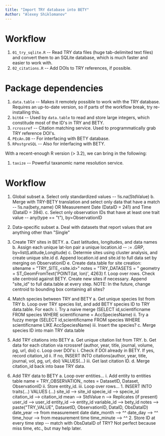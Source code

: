 ```yaml
---
title: "Import TRY database into BETY"
Author: "Alexey Shiklomanov"
---
```


# Workflow

1. `01_try_sqlite.R` -- Read TRY data files (huge tab-delimited text files) and convert them to an SQLite database, which is much faster and easier to work with.
2. `02_citations.R` -- Add DOIs to TRY references, if possible.

# Package dependencies
1. `data.table` -- Makes it remotely possible to work with the TRY database. Requires an up-to-date version, so if parts of the workflow break, try re-installing this.
2. `bit64` -- Used by `data.table` to read and store large integers, which constitude most of the ID's in TRY and BETY.
3. `rcrossref` -- Citation matching service. Used to programmatically grab TRY reference DOI's.
4. `PEcAn.DB` -- For interfacing with BETY database.
5. `RPostgreSQL` -- Also for interfacing with BETY.

With a recent-enough R version (> 3.2), we can bring in the following:
1. `taxize` -- Powerful taxanomic name resolution service.


# Workflow
  1. Global subset
    a. Select only standardized values -- !is.na(StdValue)
    b. Merge with TRY-BETY translation and select only data that have a match -- !is.na(bety_name) OR Measurement Date (DataID = 241) and Time (DataID = 394).
    c. Select only observation IDs that have at least one trait value -- any(type == "t"), by=ObservationID

  2. Data-specific subset
    a. Deal with datasets that report values that are anything other than "Single"
  
  3. Create TRY sites in BETY.
    a. Cast latitudes, longitudes, and data names
    b. Assign each unique lat-lon pair a unique location.id -- := .GRP, by=list(Latitude,Longitude)
    c. Determie sites using cluster analysis, and create unique site.id
    d. Append location.id and site.id to full data set by merging on ObservationID
    e. Create data.table for site creation:
        sitename = "TRY_SITE_<site.id>"
        notes = "TRY_DATASETS = <dataset IDs>"
        geometry = ST_GeomFromText('POINT(lat, lon)', 4263)
    f. Loop over rows. Check site centroid against BETY. Create new sites if necessary. Append "site_id" to full data.table at every step.
        NOTE: In the future, change centroid to bounding box containing all sites?
  
  4. Match species between TRY and BETY
    a. Get unique species list from TRY
    b. Loop over TRY species list, and add BETY species ID to TRY data.table. For each:
      i. Try a naive merge (SELECT id,scientificname FROM species WHERE scientificname = AccSpeciesName)
      ii. Try a fuzzy merge (SELECT id,scientificname FROM species WHERE scientificname LIKE AccSpeciesName)
      iii. Insert the species?
    c. Merge species ID into main TRY data.table
  
  5. Add TRY citations into BETY
    a. Get unique citation list from TRY.
    b. Get data for each citation via rcrossref (author, year, title, journal, volume, pg, url, doi)
    c. Loop over DOI's:
        i. Check if DOI already in BETY. If yes, record citation_id
        ii. If no, INSERT INTO citations(author, year, title, journal, vol, pg, url, doi) VALUES(...)
        iii. Get last citation ID.
    d. Merge citation_id back into base TRY data.

6. Add TRY data to BETY
    a. Loop over entities...
      i. Add entity to entities table
        name = TRY_OBSERVATION_<ObservationID>
        notes = DatasetID, Dataset, ObservationID
      ii. Store entity_id.
      iii. Loop over rows...
        1. INSERT INTO traits(...) VALUES (...)
          site_id --> site_id
          specie_id --> specie_id
          citation_id --> citation_id
          mean --> StdValue
          n --> Replicates (if present)
          user_id --> user_id
          entity_id --> entity_id
          variable_id --> bety_id
          notes --> paste("TRY_VALUE", DatasetID, ObservationID, DataID, ObsDataID)
          date_year --> from measurement date
          date_month --> ^^
          date_day --> ^^
          time_hour --> from measurement time
          time_minute --> ^^
        2. Store ID at every time step -- match with ObsDataID of TRY? Not perfect because miss time, etc., but may help later.
      
